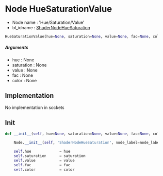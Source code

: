 # Node HueSaturationValue

- Node name : 'Hue/Saturation/Value'
- bl_idname : [ShaderNodeHueSaturation](https://docs.blender.org/api/current/bpy.types.ShaderNodeHueSaturation.html)


``` python
HueSaturationValue(hue=None, saturation=None, value=None, fac=None, color=None, node_label=None, node_color=None)
```
##### Arguments

- hue : None
- saturation : None
- value : None
- fac : None
- color : None

## Implementation

No implementation in sockets

## Init

``` python
def __init__(self, hue=None, saturation=None, value=None, fac=None, color=None, node_label=None, node_color=None):

    Node.__init__(self, 'ShaderNodeHueSaturation', node_label=node_label, node_color=node_color)

    self.hue             = hue
    self.saturation      = saturation
    self.value           = value
    self.fac             = fac
    self.color           = color
```

